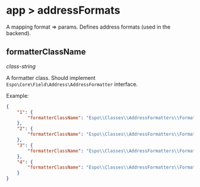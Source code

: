 # app > addressFormats

A mapping format => params. Defines address formats (used in the backend).

## formatterClassName

*class-string*

A formatter class. Should implement `Espo\Core\Field\Address\AddressFormatter` interface.

Example:

```json
{
    "1": {
        "formatterClassName": "Espo\\Classes\\AddressFormatters\\Formatter1"
    },
    "2": {
        "formatterClassName": "Espo\\Classes\\AddressFormatters\\Formatter2"
    },
    "3": {
        "formatterClassName": "Espo\\Classes\\AddressFormatters\\Formatter3"
    },
    "4": {
        "formatterClassName": "Espo\\Classes\\AddressFormatters\\Formatter4"
    }
}
```
